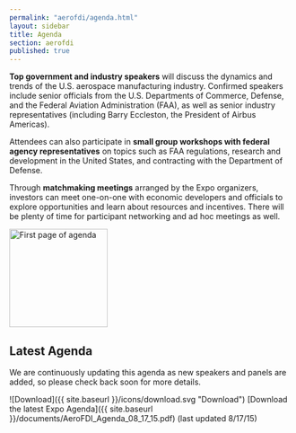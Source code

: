 ```yaml
---
permalink: "aerofdi/agenda.html"
layout: sidebar
title: Agenda
section: aerofdi
published: true
---
```


**Top government and industry speakers** will discuss the dynamics and trends of the U.S. aerospace manufacturing industry. Confirmed speakers include senior officials from the U.S. Departments of Commerce, Defense, and the Federal Aviation Administration (FAA), as well as senior industry representatives (including Barry Eccleston, the President of Airbus Americas).

Attendees can also participate in **small group workshops with federal agency representatives** on topics such as FAA regulations, research and development in the United States, and contracting with the Department of Defense.

Through **matchmaking meetings** arranged by the Expo organizers, investors can meet one-on-one with economic developers and officials to explore opportunities and learn about resources and incentives. There will be plenty of time for participant networking and ad hoc meetings as well.

<span class="imgright"><a href="{{ site.baseurl }}/documents/AeroFDI_Agenda_08_17_15.pdf"><img src="{{ site.baseurl }}/documents/AeroFDI_Agenda_08_17_15_Page_1.jpg" alt="First page of agenda" height="175"></a></span>

## Latest Agenda

We are continuously updating this agenda as new speakers and panels are added, so please check back soon for more details.

![Download]({{ site.baseurl }}/icons/download.svg "Download") [Download the latest Expo Agenda]({{ site.baseurl }}/documents/AeroFDI_Agenda_08_17_15.pdf) (last updated 8/17/15)


